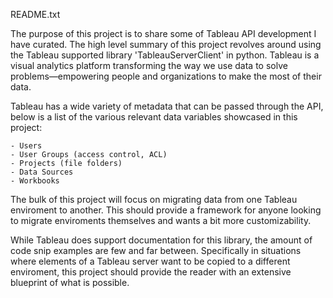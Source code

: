README.txt

The purpose of this project is to share some of Tableau API development I have
curated. The high level summary of this project revolves around using the
Tableau supported library 'TableauServerClient' in python. Tableau is a visual
analytics platform transforming the way we use data to solve problems—empowering
people and organizations to make the most of their data.

Tableau has a wide variety of metadata that can be passed through the API,
below is a list of the various relevant data variables showcased in this project:

    - Users
    - User Groups (access control, ACL)
    - Projects (file folders)
    - Data Sources
    - Workbooks

The bulk of this project will focus on migrating data from one Tableau enviroment to
another. This should provide a framework for anyone looking to migrate enviroments 
themselves and wants a bit more customizability. 

While Tableau does support documentation for this library, the amount of code snip
examples are few and far between. Specifically in situations where elements of 
a Tableau server want to be copied to a different enviroment, this project
should provide the reader with an extensive blueprint of what is possible.